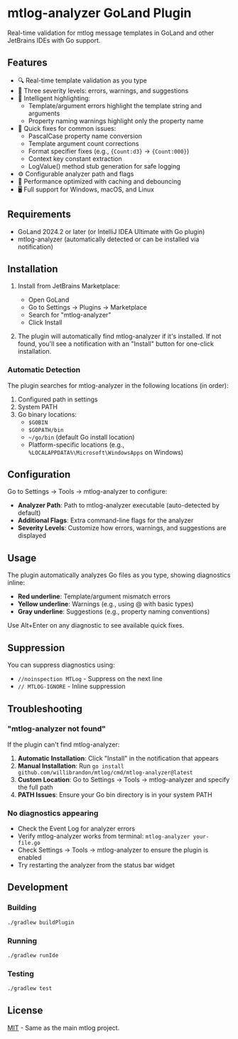 # mtlog-analyzer GoLand Plugin

Real-time validation for mtlog message templates in GoLand and other JetBrains IDEs with Go support.

## Features

- 🔍 Real-time template validation as you type
- 🎯 Three severity levels: errors, warnings, and suggestions
- 🎨 Intelligent highlighting:
  - Template/argument errors highlight the template string and arguments
  - Property naming warnings highlight only the property name
- 🔧 Quick fixes for common issues:
  - PascalCase property name conversion
  - Template argument count corrections
  - Format specifier fixes (e.g., `{Count:d3}` → `{Count:000}`)
  - Context key constant extraction
  - LogValue() method stub generation for safe logging
- ⚙️ Configurable analyzer path and flags
- 🚀 Performance optimized with caching and debouncing
- 🖥️ Full support for Windows, macOS, and Linux

## Requirements

- GoLand 2024.2 or later (or IntelliJ IDEA Ultimate with Go plugin)
- mtlog-analyzer (automatically detected or can be installed via notification)

## Installation

1. Install from JetBrains Marketplace:
   - Open GoLand
   - Go to Settings → Plugins → Marketplace
   - Search for "mtlog-analyzer"
   - Click Install

2. The plugin will automatically find mtlog-analyzer if it's installed. If not found, you'll see a notification with an "Install" button for one-click installation.

### Automatic Detection

The plugin searches for mtlog-analyzer in the following locations (in order):
1. Configured path in settings
2. System PATH
3. Go binary locations:
   - `$GOBIN`
   - `$GOPATH/bin`
   - `~/go/bin` (default Go install location)
   - Platform-specific locations (e.g., `%LOCALAPPDATA%\Microsoft\WindowsApps` on Windows)

## Configuration

Go to Settings → Tools → mtlog-analyzer to configure:

- **Analyzer Path**: Path to mtlog-analyzer executable (auto-detected by default)
- **Additional Flags**: Extra command-line flags for the analyzer
- **Severity Levels**: Customize how errors, warnings, and suggestions are displayed

## Usage

The plugin automatically analyzes Go files as you type, showing diagnostics inline:

- **Red underline**: Template/argument mismatch errors
- **Yellow underline**: Warnings (e.g., using @ with basic types)
- **Gray underline**: Suggestions (e.g., property naming conventions)

Use Alt+Enter on any diagnostic to see available quick fixes.

## Suppression

You can suppress diagnostics using:
- `//noinspection MTLog` - Suppress on the next line
- `// MTLOG-IGNORE` - Inline suppression

## Troubleshooting

### "mtlog-analyzer not found"

If the plugin can't find mtlog-analyzer:

1. **Automatic Installation**: Click "Install" in the notification that appears
2. **Manual Installation**: Run `go install github.com/willibrandon/mtlog/cmd/mtlog-analyzer@latest`
3. **Custom Location**: Go to Settings → Tools → mtlog-analyzer and specify the full path
4. **PATH Issues**: Ensure your Go bin directory is in your system PATH

### No diagnostics appearing

- Check the Event Log for analyzer errors
- Verify mtlog-analyzer works from terminal: `mtlog-analyzer your-file.go`
- Check Settings → Tools → mtlog-analyzer to ensure the plugin is enabled
- Try restarting the analyzer from the status bar widget

## Development

### Building

```bash
./gradlew buildPlugin
```

### Running

```bash
./gradlew runIde
```

### Testing

```bash
./gradlew test
```

## License

[MIT](https://github.com/willibrandon/mtlog/blob/main/LICENSE) - Same as the main mtlog project.